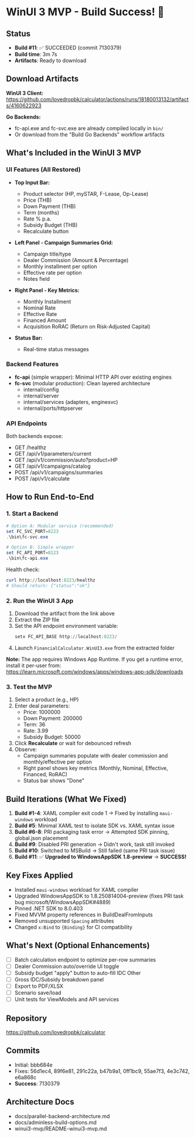 # WinUI 3 MVP - Build Success! 🎉

## Status
- **Build #11**: ✅ SUCCEEDED (commit 7130379)
- **Build time**: 3m 7s
- **Artifacts**: Ready to download

## Download Artifacts
**WinUI 3 Client:**
https://github.com/lovedropbk/calculator/actions/runs/18180013132/artifacts/4160622923

**Go Backends:**
- fc-api.exe and fc-svc.exe are already compiled locally in `bin/`
- Or download from the "Build Go Backends" workflow artifacts

## What's Included in the WinUI 3 MVP

### UI Features (All Restored)
- **Top Input Bar:**
  - Product selector (HP, mySTAR, F-Lease, Op-Lease)
  - Price (THB)
  - Down Payment (THB)
  - Term (months)
  - Rate % p.a.
  - Subsidy Budget (THB)
  - Recalculate button

- **Left Panel - Campaign Summaries Grid:**
  - Campaign title/type
  - Dealer Commission (Amount & Percentage)
  - Monthly installment per option
  - Effective rate per option
  - Notes field

- **Right Panel - Key Metrics:**
  - Monthly Installment
  - Nominal Rate
  - Effective Rate
  - Financed Amount
  - Acquisition RoRAC (Return on Risk-Adjusted Capital)

- **Status Bar:**
  - Real-time status messages

### Backend Features
- **fc-api** (simple wrapper): Minimal HTTP API over existing engines
- **fc-svc** (modular production): Clean layered architecture
  - internal/config
  - internal/server
  - internal/services (adapters, enginesvc)
  - internal/ports/httpserver

### API Endpoints
Both backends expose:
- GET /healthz
- GET /api/v1/parameters/current
- GET /api/v1/commission/auto?product=HP
- GET /api/v1/campaigns/catalog
- POST /api/v1/campaigns/summaries
- POST /api/v1/calculate

## How to Run End-to-End

### 1. Start a Backend
```powershell
# Option A: Modular service (recommended)
set FC_SVC_PORT=8223
.\bin\fc-svc.exe

# Option B: Simple wrapper
set FC_API_PORT=8123
.\bin\fc-api.exe
```

Health check:
```powershell
curl http://localhost:8223/healthz
# Should return: {"status":"ok"}
```

### 2. Run the WinUI 3 App
1. Download the artifact from the link above
2. Extract the ZIP file
3. Set the API endpoint environment variable:
   ```powershell
   setx FC_API_BASE http://localhost:8223/
   ```
4. Launch `FinancialCalculator.WinUI3.exe` from the extracted folder

**Note:** The app requires Windows App Runtime. If you get a runtime error, install it per-user from:
https://learn.microsoft.com/windows/apps/windows-app-sdk/downloads

### 3. Test the MVP
1. Select a product (e.g., HP)
2. Enter deal parameters:
   - Price: 1000000
   - Down Payment: 200000
   - Term: 36
   - Rate: 3.99
   - Subsidy Budget: 50000
3. Click **Recalculate** or wait for debounced refresh
4. Observe:
   - Campaign summaries populate with dealer commission and monthly/effective per option
   - Right panel shows key metrics (Monthly, Nominal, Effective, Financed, RoRAC)
   - Status bar shows "Done"

## Build Iterations (What We Fixed)
1. **Build #1-4**: XAML compiler exit code 1 → Fixed by installing `maui-windows` workload
2. **Build #5**: Minimal XAML test to isolate SDK vs. XAML syntax issue
3. **Build #6-8**: PRI packaging task error → Attempted SDK pinning, global.json placement
4. **Build #9**: Disabled PRI generation → Didn't work, task still invoked
5. **Build #10**: Switched to MSBuild → Still failed (same PRI task issue)
6. **Build #11**: ✅ **Upgraded to WindowsAppSDK 1.8-preview** → **SUCCESS!**

## Key Fixes Applied
- Installed `maui-windows` workload for XAML compiler
- Upgraded WindowsAppSDK to 1.8.250814004-preview (fixes PRI task bug microsoft/WindowsAppSDK#4889)
- Pinned .NET SDK to 8.0.403
- Fixed MVVM property references in BuildDealFromInputs
- Removed unsupported `Spacing` attributes
- Changed `x:Bind` to `{Binding}` for CI compatibility

## What's Next (Optional Enhancements)
- [ ] Batch calculation endpoint to optimize per-row summaries
- [ ] Dealer Commission auto/override UI toggle
- [ ] Subsidy budget "apply" button to auto-fill IDC Other
- [ ] Gross IDC/Subsidy breakdown panel
- [ ] Export to PDF/XLSX
- [ ] Scenario save/load
- [ ] Unit tests for ViewModels and API services

## Repository
https://github.com/lovedropbk/calculator

## Commits
- Initial: bbb684e
- Fixes: 56d1ec4, 89f6e81, 291c22a, b47b9a1, 0ff1bc9, 55ae7f3, 4e3c742, e6a868c
- **Success**: 7130379

## Architecture Docs
- docs/parallel-backend-architecture.md
- docs/adminless-build-options.md
- winui3-mvp/README-winui3-mvp.md
